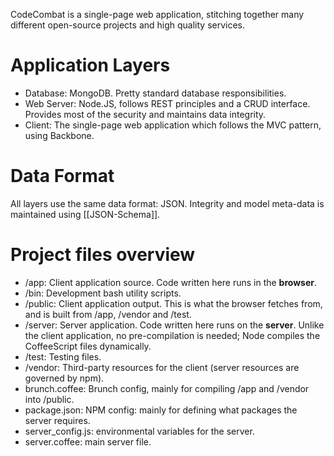 CodeCombat is a single-page web application, stitching together many different open-source projects and high quality services.

# Application Layers

* Database: MongoDB. Pretty standard database responsibilities.
* Web Server: Node.JS, follows REST principles and a CRUD interface. Provides most of the security and maintains data integrity.
* Client: The single-page web application which follows the MVC pattern, using Backbone.

# Data Format

All layers use the same data format: JSON. Integrity and model meta-data is maintained using [[JSON-Schema]].

# Project files overview

* /app: Client application source. Code written here runs in the **browser**.
* /bin: Development bash utility scripts. 
* /public: Client application output. This is what the browser fetches from, and is built from /app, /vendor and /test.
* /server: Server application. Code written here runs on the **server**. Unlike the client application, no pre-compilation is needed; Node compiles the CoffeeScript files dynamically.
* /test: Testing files.
* /vendor: Third-party resources for the client (server resources are governed by npm).
* brunch.coffee: Brunch config, mainly for compiling /app and /vendor into /public.
* package.json: NPM config: mainly for defining what packages the server requires.
* server_config.js: environmental variables for the server.
* server.coffee: main server file.